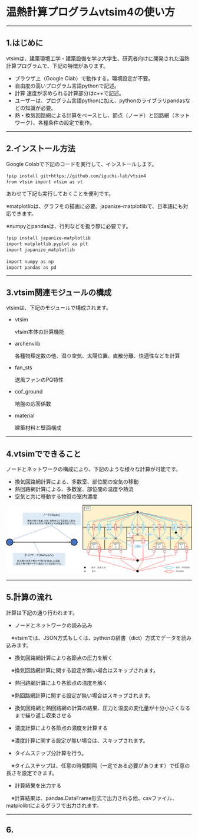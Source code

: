 # 温熱計算プログラムvtsim4の使い方

---
## 1.はじめに

  vtsimは、建築環境工学・建築設備を学ぶ大学生、研究者向けに開発された温熱計算プログラムで、下記の特徴があります。

*   ブラウザ上（Google Clab）で動作する。環境設定が不要。
*   自由度の高いプログラム言語pythonで記述。
*   計算 速度が求められる計算部分はc++で記述。
*   ユーザーは、プログラム言語pythonに加え、pythonのライブラリpandasなどの知識が必要。
*   熱・換気回路網による計算をベースとし、節点（ノード）と回路網（ネットワーク）、各種条件の設定で動作。

---
## 2.インストール方法

  Google Colabで下記のコードを実行して、インストールします。

```
!pip install git+https://github.com/iguchi-lab/vtsim4
from vtsim import vtsim as vt
```
  あわせて下記も実行しておくことを便利です。

  ※matplotlibは、グラフをの描画に必要。japanize-matplotlibで、日本語にも対応できます。

  ※numpyとpandasは、行列などを扱う際に必要です。

```
!pip install japanize-matplotlib
import matplotlib.pyplot as plt
import japanize_matplotlib

import numpy as np
import pandas as pd
```

---
## 3.vtsim関連モジュールの構成

  vtsimは、下記のモジュールで構成されます。

- vtsim

  vtsim本体の計算機能
- archenvlib

  各種物理定数の他、湿り空気、太陽位置、直散分離、快適性などを計算
- fan_sts

  送風ファンのPQ特性
- cof_ground

  地盤の応答係数
- material

  建築材料と壁面構成

---
## 4.vtsimでできること

ノードとネットワークの構成により、下記のような様々な計算が可能です。

- 換気回路網計算による、多数室、部位間の空気の移動
- 熱回路網計算による、多数室、部位間の温度や熱流
- 空気と共に移動する物質の室内濃度

![ノードとネットワークの設定例](sample01.png)

---
## 5.計算の流れ

計算は下記の通り行われます。

* ノードとネットワークの読み込み

　※vtsimでは、JSON方式もしくは、pythonの辞書（dict）方式でデータを読み込みます。
* 換気回路網計算により各節点の圧力を解く

　※換気回路網計算に関する設定が無い場合はスキップされます。
* 熱回路網計算により各節点の温度を解く

　※熱回路網計算に関する設定が無い場合はスキップされます。

* 換気回路網と熱回路網の計算の結果、圧力と温度の変化量が十分小さくなるまで繰り返し収束させる

* 濃度計算により各節点の濃度を計算する

　※濃度計算に関する設定が無い場合は、スキップされます。

* タイムステップ分計算を行う。

　※タイムステップは、任意の時間間隔（一定である必要があります）で任意の長さを設定できます。

* 計算結果を出力する

　※計算結果は、pandas.DataFrame形式で出力される他、csvファイル、matplolibtによるグラフで出力されます。

---
## 6.

